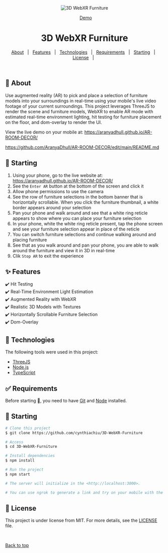 <div align="center" id="top"> 
  <img src="./.github/app.gif" alt="3D WebXR Furniture" />

&#xa0;
<a href="https://cynthia-3d-webxr-furniture-placement.netlify.app/">Demo</a>

</div>

<h1 align="center">3D WebXR Furniture</h1>

<p align="center">

  

  <!-- <img alt="Github issues" src="https://img.shields.io/github/issues/{{YOUR_GITHUB_USERNAME}}/3d-webxr-furniture?color=56BEB8" /> -->

  <!-- <img alt="Github forks" src="https://img.shields.io/github/forks/{{YOUR_GITHUB_USERNAME}}/3d-webxr-furniture?color=56BEB8" /> -->

  <!-- <img alt="Github stars" src="https://img.shields.io/github/stars/{{YOUR_GITHUB_USERNAME}}/3d-webxr-furniture?color=56BEB8" /> -->
</p>

<!-- Status -->

<!-- <h4 align="center">
	🚧  3d Webxr Furniture 🚀 Under construction...  🚧
</h4>

<hr> -->

<p align="center">
  <a href="#dart-about">About</a> &#xa0; | &#xa0; 
  <a href="#sparkles-features">Features</a> &#xa0; | &#xa0;
  <a href="#rocket-technologies">Technologies</a> &#xa0; | &#xa0;
  <a href="#white_check_mark-requirements">Requirements</a> &#xa0; | &#xa0;
  <a href="#checkered_flag-starting">Starting</a> &#xa0; | &#xa0;
  <a href="#memo-license">License</a> &#xa0; | &#xa0;
</p>

<br>

## :dart: About

Use augmented reality (AR) to pick and place a selection of furniture models into your surroundings in real-time using your mobile's live video footage of your current surroundings. This project leverages ThreeJS to render the scene and furniture models, WebXR to enable AR mode with estimated real-time environment lighting, hit testing for furniture placement on the floor, and dom-overlay to render the UI.

View the live demo on your mobile at: https://aranyadhull.github.io/AR-ROOM-DECOR/

https://github.com/AranyaDhull/AR-ROOM-DECOR/edit/main/README.md


## :checkered_flag: Starting

1. Using your phone, go to the live website at: https://aranyadhull.github.io/AR-ROOM-DECOR/
2. See the `Enter AR` button at the bottom of the screen and click it
3. Allow phone permissions to use the camera
4. See the row of furniture selections in the bottom banner that is horizontally scrollable. When you click the furniture thumbnail, a white border appears around your selection
5. Pan your phone and walk around and see that a white ring reticle appears to show where you can place your furniture selection
6. In your phone, white the white ring reticle present, tap the phone screen and see your furniture selection appear in place of the reticle
7. You can switch furniture selections and continue walking around and placing furniture
8. See that as you walk around and pan your phone, you are able to walk around the furniture and view it in 3D in real-time
9. Clik `Stop AR` to exit the experience

## :sparkles: Features

:heavy_check_mark: Hit Testing\
:heavy_check_mark: Real-Time Environment Light Estimation\
:heavy_check_mark: Augmented Reality with WebXR\
:heavy_check_mark: Realistic 3D Models with Textures\
:heavy_check_mark: Horizontally Scrollable Furniture Selection\
:heavy_check_mark: Dom-Overlay

## :rocket: Technologies

The following tools were used in this project:

- [ThreeJS](https://threejs.org/)
- [Node.js](https://nodejs.org/en/)
- [TypeScript](https://immersiveweb.dev/)

## :white_check_mark: Requirements

Before starting :checkered_flag:, you need to have [Git](https://git-scm.com) and [Node](https://nodejs.org/en/) installed.

## :checkered_flag: Starting

```bash
# Clone this project
$ git clone https://github.com/cynthiachiu/3D-WebXR-Furniture

# Access
$ cd 3D-WebXR-Furniture

# Install dependencies
$ npm install

# Run the project
$ npm start

# The server will initialize in the <http://localhost:3000>.

# You can use ngrok to generate a link and try on your mobile with the secure ngrok link.
```

## :memo: License

This project is under license from MIT. For more details, see the [LICENSE](LICENSE.md) file.


&#xa0;

<a href="#top">Back to top</a>
